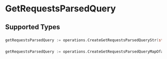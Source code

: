 # GetRequestsParsedQuery


## Supported Types

### 

```go
getRequestsParsedQuery := operations.CreateGetRequestsParsedQueryStr(string{/* values here */})
```

### 

```go
getRequestsParsedQuery := operations.CreateGetRequestsParsedQueryMapOfany(map[string]interface{}{/* values here */})
```

